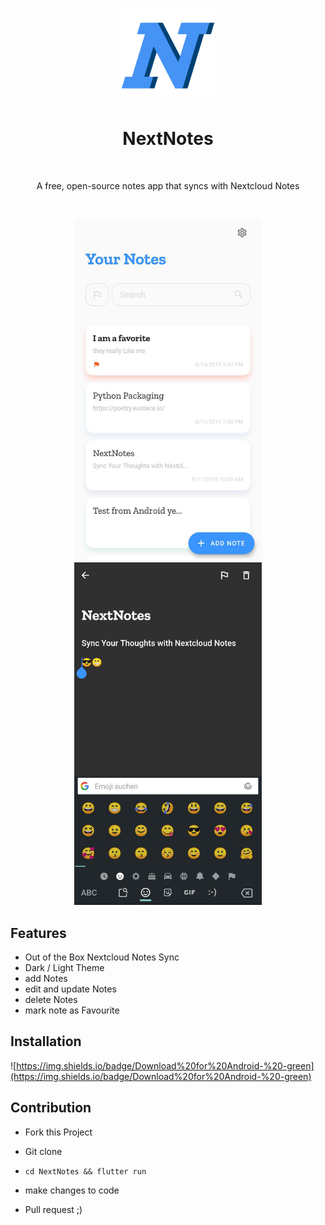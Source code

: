 <p align="center">
  <img alt="NextNotes" title="NextNotes" src="./github_assets/nextnotesicon.png" height="150">



<h1 align="center"> NextNotes </h1> <br>
<p align="center">
   A free, open-source notes app that syncs with Nextcloud Notes
</p>


<p align="center">
    <img alt="" title="NextNotes" src="https://img.shields.io/badge/Nextnotes-v.1.0-blue">
    <img alt="" title="NextNotes" src="https://img.shields.io/badge/license-Apache%202-blue">
    <img alt="" title="NextNotes" src="https://badges.frapsoft.com/os/v1/open-source.svg?v=103">
    <img alt="" title="NextNotes" src="https://img.shields.io/badge/Build%20with-Flutter-blue">

<p align="center">
	    <img alt="" title="NextNotes" src="./github_assets/home.jpg" width="300">
	    <img alt="" title="NextNotes" src="./github_assets/emoji.jpg" width="300">


## Features

* Out of the Box Nextcloud Notes Sync
* Dark / Light Theme
* add Notes
* edit and update Notes
* delete Notes
* mark note as Favourite

## Installation

![https://img.shields.io/badge/Download%20for%20Android-%20-green](https://img.shields.io/badge/Download%20for%20Android-%20-green)

## Contribution

* Fork this Project

* Git clone

* ``` cd NextNotes && flutter run ``` 

* make changes to code

* Pull request ;)

  

  

   
